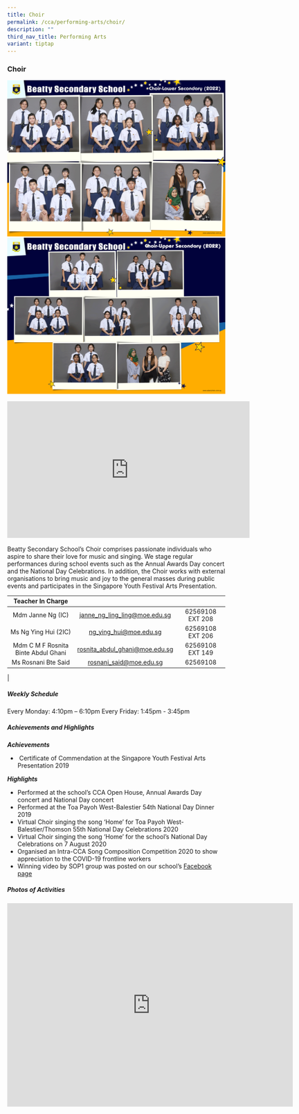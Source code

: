 ```yaml
---
title: Choir
permalink: /cca/performing-arts/choir/
description: ""
third_nav_title: Performing Arts
variant: tiptap
---
```

### **Choir**
![Choir Lower Sec](/images/CCA%202022/choir-lower-secondary.png)
<br>
![Choir Upper Sec](/images/CCA%202022/choir-upper-secondary.png)

<iframe width="560" height="315" src="https://www.youtube.com/embed/ERPyIJEf3H0" title="Beatty Secondary School - Choir" frameborder="0" allow="accelerometer; autoplay; clipboard-write; encrypted-media; gyroscope; picture-in-picture" allowfullscreen=""></iframe>

Beatty Secondary School’s Choir comprises passionate individuals who aspire to share their love for music and singing. We stage regular performances during school events such as the Annual Awards Day concert and the National Day Celebrations. In addition, the Choir works with external organisations to bring music and joy to the general masses during public events and participates in the Singapore Youth Festival Arts Presentation.

| Teacher In Charge |  |  |
|:---:|:---:|:---:|
| Mdm Janne Ng (IC) |	janne_ng_ling_ling@moe.edu.sg |	62569108 EXT 208 |
| Ms Ng Ying Hui (2IC) |	ng_ying_hui@moe.edu.sg |	62569108 EXT 206 |
| Mdm C M F Rosnita Binte Abdul Ghani |	rosnita_abdul_ghani@moe.edu.sg |	62569108 EXT 149 |
| Ms Rosnani Bte Said |	rosnani_said@moe.edu.sg |	62569108 |
|

##### **Weekly Schedule**
Every Monday: 4:10pm – 6:10pm
Every Friday: 1:45pm - 3:45pm
 
##### **Achievements and Highlights**
**_Achievements_**
*   &nbsp;Certificate of Commendation at the Singapore Youth Festival Arts Presentation 2019

**_Highlights_**
*   Performed at the school’s CCA Open House, Annual Awards Day concert and National Day concert
*   Performed at the Toa Payoh West-Balestier 54th&nbsp;National Day Dinner 2019
*   Virtual Choir singing the song ‘Home’ for Toa Payoh West-Balestier/Thomson 55th National Day Celebrations 2020
*   Virtual Choir singing the song ‘Home’ for the school’s National Day Celebrations on 7 August 2020
*   Organised an Intra-CCA Song Composition Competition 2020 to show appreciation to the COVID-19 frontline workers
*   Winning video by SOP1 group was posted on our school’s&nbsp;[Facebook page](https://www.facebook.com/336733456925160/posts/693195541278948/?vh=e&amp;extid=d265VjxLT99tSUQf&amp;d=n)

##### **Photos of Activities**
<iframe allowfullscreen="true" height="469" width="660" frameborder="0" src="https://docs.google.com/presentation/d/e/2PACX-1vRy_3YqhMg9PMoXyweIWh_Emy_lajJMUnfBwN01W7fjrPPpj25X-9O5QBcxFdUb4sQbT7UH6Wa5NIvj/embed?start=false&amp;loop=false&amp;delayms=3000"></iframe>